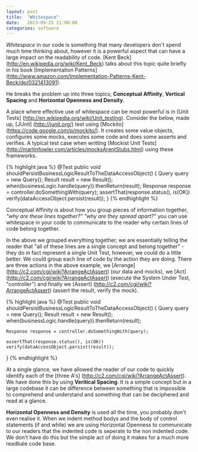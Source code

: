 ```yaml
---
layout: post
title:  "Whitespace"
date:   2013-09-25 21:00:00
categories: software
---
```


_Whitespace_ in our code is something that many developers don't spend much time thinking about, however it is a powerful aspect that can have a large impact on the readability of code. [Kent Beck] (http://en.wikipedia.org/wiki/Kent_Beck) talks about this topic quite briefly in his book [Implementation Patterns] (http://www.amazon.com/Implementation-Patterns-Kent-Beck/dp/0321413091).

He breaks the problem up into three topics; **Conceptual Affinity**, **Vertical Spacing** and **Horizontal Openness and Density**.

A place where effective use of whitespace can be most powerful is in [Unit Tests] (http://en.wikipedia.org/wiki/Unit_testing). Consider the below, made up, [JUnit] (http://junit.org/) test using [Mockito] (https://code.google.com/p/mockito/). It creates some value objects, configures some mocks, executes some code and does some asserts and verifies. A typical test case when writting [Mockist Unit Tests] (http://martinfowler.com/articles/mocksArentStubs.html) using these frameworks.

{% highlight java %}
@Test
public void shouldPersistBusinessLogicResultToTheDataAccessObject() {
	Query query = new Query();
	Result result = new Result();
	when(businessLogic.handle(query)).thenReturn(result);
	Response response = controller.doSomethingWith(query);
	assertThat(response.status(), is(OK))
	verify(dataAccessObject.persist(result));
}
{% endhighlight %}

Conceptual Affinity is about how you group pieces of information together, _"why are these lines together?"_ _"why are they spread apart?"_ you can use whitespace in your code to communicate to the reader why certain lines of code belong together. 

In the above we grouped everything together, we are essentially telling the reader that "all of these lines are a single concept and belong together" - they do in fact represent a single Unit Test, however, we could do a little better. We could group each line of code by the action they are doing. There are three actions in the above example, we [Arrange] (http://c2.com/cgi/wiki?ArrangeActAssert) (our data and mocks), we [Act] (http://c2.com/cgi/wiki?ArrangeActAssert) (execute the System Under Test, "controller") and finally we [Assert] (http://c2.com/cgi/wiki?ArrangeActAssert) (assert the result, verify the mock).

{% highlight java %}
@Test
public void shouldPersistBusinessLogicResultToTheDataAccessObject() {
	Query query = new Query();
	Result result = new Result();
	when(businessLogic.handle(query)).thenReturn(result);

	Response response = controller.doSomethingWith(query);
	
	assertThat(response.status(), is(OK))
	verify(dataAccessObject.persist(result));
}
{% endhighlight %}

At a single glance, we have allowed the reader of our code to quickly identify each of the [three A's] (http://c2.com/cgi/wiki?ArrangeActAssert). We have done this by using **Veritical Spacing**. It is a simple concept but in a large codebase it can be difference between something that is impossible to comprehend and understand and something that can be deciphered and read at a glance.

**Horizontal Openness and Density** is used all the time, you probably don't even realise it. When we indent method bodys and the body of control statements (if and while) we are using Horizontal Openness to communicate to our readers that the indented code is seperate to the non indented code. We don't have do this but the simple act of doing it makes for a much more readbale code base.


